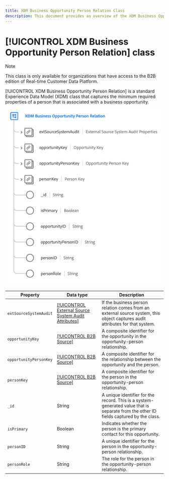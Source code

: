 ```yaml
---
title: XDM Business Opportunity Person Relation Class
description: This document provides an overview of the XDM Business Opportunity Person Relation class in Experience Data Model (XDM).
---
```

# [!UICONTROL XDM Business Opportunity Person Relation] class

>[!NOTE]
>
>This class is only available for organizations that have access to the B2B edition of Real-time Customer Data Platform.

[!UICONTROL XDM Business Opportunity Person Relation] is a standard Experience Data Model (XDM) class that captures the minimum required properties of a person that is associated with a business opportunity.

![](../../images/classes/b2b/business-opportunity-person-relation.png)

| Property | Data type |  Description |
| --- | --- | --- |
| `extSourceSystemAudit` | [[!UICONTROL External Source System Audit Attributes]](../../data-types/external-source-system-audit-attributes.md) | If the business person relation comes from an external source system, this object captures audit attributes for that system. |
| `opportunityKey` | [[!UICONTROL B2B Source]](../../data-types/b2b-source.md) | A composite identifier for the opportunity in the opportunity-person relationship. |
| `opportunityPersonKey` | [[!UICONTROL B2B Source]](../../data-types/b2b-source.md) | A composite identifier for the relationship between the opportunity and the person. |
| `personKey` | [[!UICONTROL B2B Source]](../../data-types/b2b-source.md) | A composite identifier for the person in the opportunity-person relationship. |
| `_id` | String  | A unique identifier for the record. This is a system-generated value that is separate from the other ID fields captured by the class. |
| `isPrimary` | Boolean  | Indicates whether the person is the primary contact for this opportunity. |
| `personID` | String  | A unique identifier for the person in the opportunity-person relationship. |
| `personRole` | String  | The role for the person in the opportunity-person relationship. |
